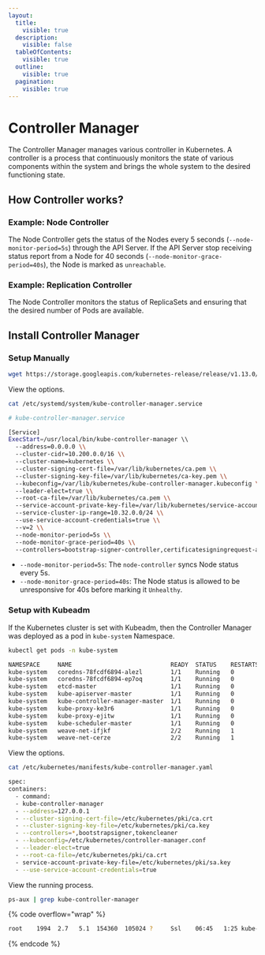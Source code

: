 ```yaml
---
layout:
  title:
    visible: true
  description:
    visible: false
  tableOfContents:
    visible: true
  outline:
    visible: true
  pagination:
    visible: true
---
```


# Controller Manager

The Controller Manager manages various controller in Kubernetes. A controller is a process that continuously monitors the state of various components within the system and brings the whole system to the desired functioning state.

## How Controller works?

### Example: Node Controller

The Node Controller gets the status of the Nodes every 5 seconds (`--node-monitor-period=5s`) through the API Server. If the API Server stop receiving status report from a Node for 40 seconds (`--node-monitor-grace-period=40s`), the Node is marked as `unreachable`.

### Example: Replication Controller

The Node Controller monitors the status of ReplicaSets and ensuring that the desired number of Pods are available.

## Install Controller Manager

### Setup Manually

```sh
wget https://storage.googleapis.com/kubernetes-release/release/v1.13.0/bin/linux/amd64/kube-controller-manager
```

View the options.

```sh
cat /etc/systemd/system/kube-controller-manager.service
```

```sh
# kube-controller-manager.service

[Service]
ExecStart=/usr/local/bin/kube-controller-manager \\
  --address=0.0.0.0 \\
  --cluster-cidr=10.200.0.0/16 \\
  --cluster-name=kubernetes \\
  --cluster-signing-cert-file=/var/lib/kubernetes/ca.pem \\
  --cluster-signing-key-file=/var/lib/kubernetes/ca-key.pem \\
  --kubeconfig=/var/lib/kubernetes/kube-controller-manager.kubeconfig \\
  --leader-elect=true \\
  --root-ca-file=/var/lib/kubernetes/ca.pem \\
  --service-account-private-key-file=/var/lib/kubernetes/service-account-key.pem \\
  --service-cluster-ip-range=10.32.0.0/24 \\
  --use-service-account-credentials=true \\
  --v=2 \\
  --node-monitor-period=5s \\
  --node-monitor-grace-period=40s \\
  --controllers=bootstrap-signer-controller,certificatesigningrequest-approving-controller,certificatesigningrequest-cleaner-controller,certificatesigningrequest-signing-controller,cloud-node-lifecycle-controller,clusterrole-aggregation-controller,cronjob-controller,daemonset-controller,deployment-controller,disruption-controller,endpoints-controller,endpointslice-controller,endpointslice-mirroring-controller,ephemeral-volume-controller,garbage-collector-controller,horizontal-pod-autoscaler-controller,job-controller,legacy-serviceaccount-token-cleaner-controller,namespace-controller,node-ipam-controller,node-lifecycle-controller,node-route-controller,persistentvolume-attach-detach-controller,persistentvolume-binder-controller,persistentvolume-expander-controller,persistentvolume-protection-controller,persistentvolumeclaim-protection-controller,pod-garbage-collector-controller,replicaset-controller,replicationcontroller-controller,resourceclaim-controller,resourcequota-controller,root-ca-certificate-publisher-controller,service-cidr-controller,service-lb-controller,serviceaccount-controller,serviceaccount-token-controller,statefulset-controller,storage-version-migrator-controller,storageversion-garbage-collector-controller,taint-eviction-controller,token-cleaner-controller,ttl-after-finished-controller,ttl-controller,validatingadmissionpolicy-status-controller
```

* `--node-monitor-period=5s`: The `node-controller` syncs Node status every 5s.
* `--node-monitor-grace-period=40s`: The Node status is allowed to be unresponsive for 40s before marking it `Unhealthy`.

### Setup with Kubeadm

If the Kubernetes cluster is set with Kubeadm, then the Controller Manager was deployed as a pod in `kube-system` Namespace.

```sh
kubectl get pods -n kube-system
```

```sh
NAMESPACE     NAME                            READY  STATUS    RESTARTS   AGE
kube-system   coredns-78fcdf6894-alezl        1/1    Running   0          1h
kube-system   coredns-78fcdf6894-ep7oq        1/1    Running   0          1h
kube-system   etcd-master                     1/1    Running   0          1h
kube-system   kube-apiserver-master           1/1    Running   0          1h
kube-system   kube-controller-manager-master  1/1    Running   0          1h
kube-system   kube-proxy-ke3r6                1/1    Running   0          1h
kube-system   kube-proxy-ejitw                1/1    Running   0          1h
kube-system   kube-scheduler-master           1/1    Running   0          1h
kube-system   weave-net-ifjkf                 2/2    Running   1          1h
kube-system   weave-net-cerze                 2/2    Running   1          1h
```

View the options.

```sh
cat /etc/kubernetes/manifests/kube-controller-manager.yaml
```

```sh
spec:
containers:
  - command:
  - kube-controller-manager
  - --address=127.0.0.1
  - --cluster-signing-cert-file=/etc/kubernetes/pki/ca.crt
  - --cluster-signing-key-file=/etc/kubernetes/pki/ca.key
  - --controllers=*,bootstrapsigner,tokencleaner
  - --kubeconfig=/etc/kubernetes/controller-manager.conf
  - --leader-elect=true
  - --root-ca-file=/etc/kubernetes/pki/ca.crt
  - service-account-private-key-file=/etc/kubernetes/pki/sa.key
  - --use-service-account-credentials=true
```

View the running process.

```sh
ps-aux | grep kube-controller-manager
```

{% code overflow="wrap" %}
```sh
root    1994  2.7   5.1  154360  105024 ?     Ssl    06:45   1:25 kube-controller-manager --address=127.0.0.1 --cluster-signing-cert-file=/etc/kubernetes/pki/ca.crt --cluster-signing-key-file=/etc/kubernetes/pki/ca.key --controllers=*,bootstrapsigner,tokencleaner --kubeconfig=/etc/kubernetes/controller-manager.conf --leader-elect=true --root-ca-file=/etc/kubernetes/pki/ca.crt --service-account-private-key-file=/etc/kubernetes/pki/sa.key --use-service-account-credentials=true
```
{% endcode %}
